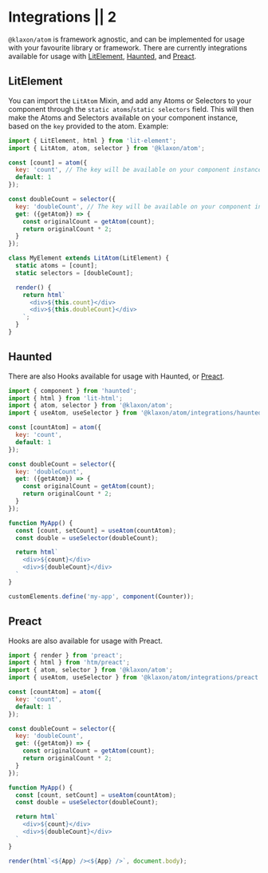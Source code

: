 # Integrations || 2

`@klaxon/atom` is framework agnostic, and can be implemented for usage with your favourite library or framework. There are currently integrations available for usage with [LitElement](https://lit-element.polymer-project.org/), [Haunted](https://github.com/matthewp/haunted), and [Preact](https://preactjs.com/).

## LitElement

You can import the `LitAtom` Mixin, and add any Atoms or Selectors to your component through the `static atoms`/`static selectors` field. This will then make the Atoms and Selectors available on your component instance, based on the `key` provided to the atom. Example:

```js
import { LitElement, html } from 'lit-element';
import { LitAtom, atom, selector } from '@klaxon/atom';

const [count] = atom({
  key: 'count', // The key will be available on your component instance
  default: 1
});

const doubleCount = selector({
  key: 'doubleCount', // The key will be available on your component instance
  get: ({getAtom}) => {
    const originalCount = getAtom(count);
    return originalCount * 2;
  }
});

class MyElement extends LitAtom(LitElement) {
  static atoms = [count];
  static selectors = [doubleCount];

  render() {
    return html`
      <div>${this.count}</div>
      <div>${this.doubleCount}</div>
    `;
  }
}
```

## Haunted

There are also Hooks available for usage with Haunted, or [Preact](#Preact).

```js
import { component } from 'haunted';
import { html } from 'lit-html';
import { atom, selector } from '@klaxon/atom';
import { useAtom, useSelector } from '@klaxon/atom/integrations/haunted.js';

const [countAtom] = atom({
  key: 'count',
  default: 1
});

const doubleCount = selector({
  key: 'doubleCount',
  get: ({getAtom}) => {
    const originalCount = getAtom(count);
    return originalCount * 2;
  }
});

function MyApp() {
  const [count, setCount] = useAtom(countAtom);
  const double = useSelector(doubleCount);

  return html`
    <div>${count}</div>
    <div>${doubleCount}</div>
  `
}

customElements.define('my-app', component(Counter));
```

## Preact

Hooks are also available for usage with Preact.

```js
import { render } from 'preact';
import { html } from 'htm/preact';
import { atom, selector } from '@klaxon/atom';
import { useAtom, useSelector } from '@klaxon/atom/integrations/preact.js';

const [countAtom] = atom({
  key: 'count',
  default: 1
});

const doubleCount = selector({
  key: 'doubleCount',
  get: ({getAtom}) => {
    const originalCount = getAtom(count);
    return originalCount * 2;
  }
});

function MyApp() {
  const [count, setCount] = useAtom(countAtom);
  const double = useSelector(doubleCount);

  return html`
    <div>${count}</div>
    <div>${doubleCount}</div>
  `
}

render(html`<${App} /><${App} />`, document.body);
```
